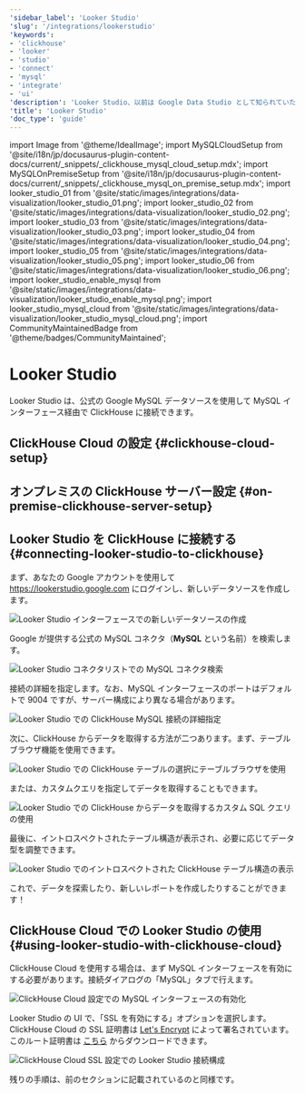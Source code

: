 ```yaml
---
'sidebar_label': 'Looker Studio'
'slug': '/integrations/lookerstudio'
'keywords':
- 'clickhouse'
- 'looker'
- 'studio'
- 'connect'
- 'mysql'
- 'integrate'
- 'ui'
'description': 'Looker Studio、以前は Google Data Studio として知られていた、データをカスタマイズ可能な情報レポートやダッシュボードに変換するためのオンラインツールです。'
'title': 'Looker Studio'
'doc_type': 'guide'
---
```


import Image from '@theme/IdealImage';
import MySQLCloudSetup from '@site/i18n/jp/docusaurus-plugin-content-docs/current/_snippets/_clickhouse_mysql_cloud_setup.mdx';
import MySQLOnPremiseSetup from '@site/i18n/jp/docusaurus-plugin-content-docs/current/_snippets/_clickhouse_mysql_on_premise_setup.mdx';
import looker_studio_01 from '@site/static/images/integrations/data-visualization/looker_studio_01.png';
import looker_studio_02 from '@site/static/images/integrations/data-visualization/looker_studio_02.png';
import looker_studio_03 from '@site/static/images/integrations/data-visualization/looker_studio_03.png';
import looker_studio_04 from '@site/static/images/integrations/data-visualization/looker_studio_04.png';
import looker_studio_05 from '@site/static/images/integrations/data-visualization/looker_studio_05.png';
import looker_studio_06 from '@site/static/images/integrations/data-visualization/looker_studio_06.png';
import looker_studio_enable_mysql from '@site/static/images/integrations/data-visualization/looker_studio_enable_mysql.png';
import looker_studio_mysql_cloud from '@site/static/images/integrations/data-visualization/looker_studio_mysql_cloud.png';
import CommunityMaintainedBadge from '@theme/badges/CommunityMaintained';


# Looker Studio

<CommunityMaintainedBadge/>

Looker Studio は、公式の Google MySQL データソースを使用して MySQL インターフェース経由で ClickHouse に接続できます。

## ClickHouse Cloud の設定 {#clickhouse-cloud-setup}
<MySQLCloudSetup />

## オンプレミスの ClickHouse サーバー設定 {#on-premise-clickhouse-server-setup}
<MySQLOnPremiseSetup />

## Looker Studio を ClickHouse に接続する {#connecting-looker-studio-to-clickhouse}

まず、あなたの Google アカウントを使用して https://lookerstudio.google.com にログインし、新しいデータソースを作成します。

<Image size="md" img={looker_studio_01} alt="Looker Studio インターフェースでの新しいデータソースの作成" border />
<br/>

Google が提供する公式の MySQL コネクタ（**MySQL** という名前）を検索します。

<Image size="md" img={looker_studio_02} alt="Looker Studio コネクタリストでの MySQL コネクタ検索" border />
<br/>

接続の詳細を指定します。なお、MySQL インターフェースのポートはデフォルトで 9004 ですが、サーバー構成により異なる場合があります。

<Image size="md" img={looker_studio_03} alt="Looker Studio での ClickHouse MySQL 接続の詳細指定" border />
<br/>

次に、ClickHouse からデータを取得する方法が二つあります。まず、テーブルブラウザ機能を使用できます。

<Image size="md" img={looker_studio_04} alt="Looker Studio での ClickHouse テーブルの選択にテーブルブラウザを使用" border />
<br/>

または、カスタムクエリを指定してデータを取得することもできます。

<Image size="md" img={looker_studio_05} alt="Looker Studio での ClickHouse からデータを取得するカスタム SQL クエリの使用" border />
<br/>

最後に、イントロスペクトされたテーブル構造が表示され、必要に応じてデータ型を調整できます。

<Image size="md" img={looker_studio_06} alt="Looker Studio でのイントロスペクトされた ClickHouse テーブル構造の表示" border />
<br/>

これで、データを探索したり、新しいレポートを作成したりすることができます！

## ClickHouse Cloud での Looker Studio の使用 {#using-looker-studio-with-clickhouse-cloud}

ClickHouse Cloud を使用する場合は、まず MySQL インターフェースを有効にする必要があります。接続ダイアログの「MySQL」タブで行えます。

<Image size="md" img={looker_studio_enable_mysql} alt="ClickHouse Cloud 設定での MySQL インターフェースの有効化" border />
<br/>

Looker Studio の UI で、「SSL を有効にする」オプションを選択します。ClickHouse Cloud の SSL 証明書は [Let's Encrypt](https://letsencrypt.org/certificates/) によって署名されています。このルート証明書は [こちら](https://letsencrypt.org/certs/isrgrootx1.pem) からダウンロードできます。

<Image size="md" img={looker_studio_mysql_cloud} alt="ClickHouse Cloud SSL 設定での Looker Studio 接続構成" border />
<br/>

残りの手順は、前のセクションに記載されているのと同様です。
